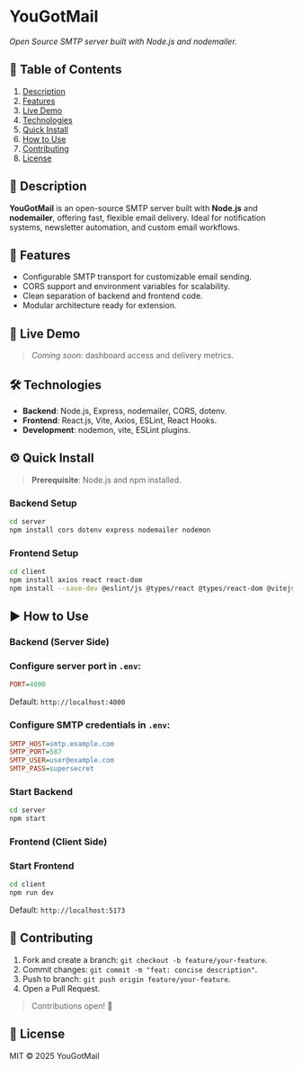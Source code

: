 # YouGotMail

*Open Source SMTP server built with Node.js and nodemailer.*

## 📖 Table of Contents

1. [Description](#description)
2. [Features](#features)
3. [Live Demo](#live-demo)
4. [Technologies](#technologies)
5. [Quick Install](#quick-install)
6. [How to Use](#how-to-use)
7. [Contributing](#contributing)
8. [License](#license)

<a id="description"></a>

## 📝 Description

**YouGotMail** is an open-source SMTP server built with **Node.js** and **nodemailer**, offering fast, flexible email delivery. Ideal for notification systems, newsletter automation, and custom email workflows.

<a id="features"></a>

## 🚀 Features

* Configurable SMTP transport for customizable email sending.
* CORS support and environment variables for scalability.
* Clean separation of backend and frontend code.
* Modular architecture ready for extension.

<a id="live-demo"></a>

## 🎥 Live Demo

> *Coming soon*: dashboard access and delivery metrics.

<a id="technologies"></a>

## 🛠 Technologies

* **Backend**: Node.js, Express, nodemailer, CORS, dotenv.
* **Frontend**: React.js, Vite, Axios, ESLint, React Hooks.
* **Development**: nodemon, vite, ESLint plugins.

<a id="quick-install"></a>

## ⚙️ Quick Install

> **Prerequisite**: Node.js and npm installed.

### Backend Setup

```bash
cd server
npm install cors dotenv express nodemailer nodemon
```

### Frontend Setup

```bash
cd client
npm install axios react react-dom
npm install --save-dev @eslint/js @types/react @types/react-dom @vitejs/plugin-react eslint eslint-plugin-react-hooks eslint-plugin-react-refresh globals vite
```

<a id="how-to-use"></a>

## ▶️ How to Use

### Backend (Server Side)

### Configure server port in `.env`:

```ini
PORT=4000  
```

Default: `http://localhost:4000`

### Configure SMTP credentials in `.env`:

```ini
SMTP_HOST=smtp.example.com
SMTP_PORT=587
SMTP_USER=user@example.com
SMTP_PASS=supersecret
```

### Start Backend

```bash
cd server
npm start
```

### Frontend (Client Side)

### Start Frontend

```bash
cd client
npm run dev
```

Default: `http://localhost:5173`

<a id="contributing"></a>

## 🤝 Contributing

1. Fork and create a branch: `git checkout -b feature/your-feature`.
2. Commit changes: `git commit -m "feat: concise description"`.
3. Push to branch: `git push origin feature/your-feature`.
4. Open a Pull Request.

> Contributions open! 🚀

<a id="license"></a>

## 📝 License

MIT © 2025 YouGotMail
